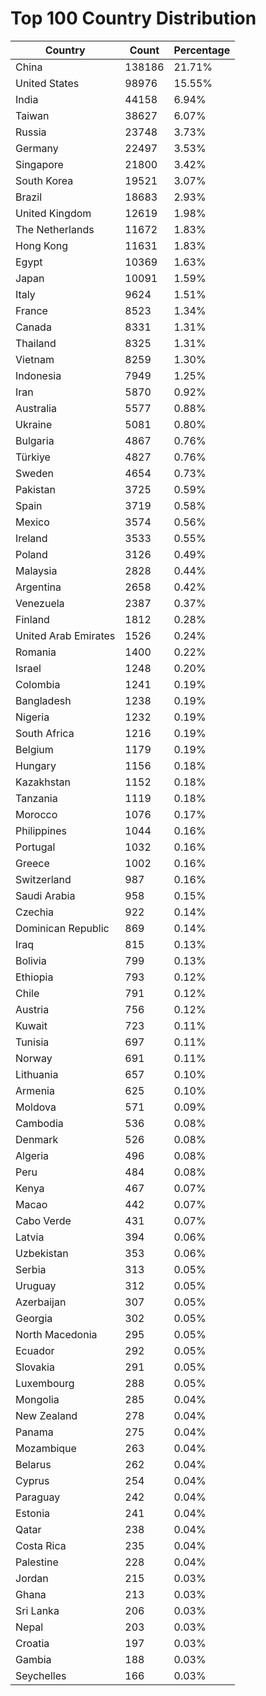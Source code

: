 # Top 100 Country Distribution
| Country | Count | Percentage |
|----|----|----|
| China | 138186 | 21.71% |
| United States | 98976 | 15.55% |
| India | 44158 | 6.94% |
| Taiwan | 38627 | 6.07% |
| Russia | 23748 | 3.73% |
| Germany | 22497 | 3.53% |
| Singapore | 21800 | 3.42% |
| South Korea | 19521 | 3.07% |
| Brazil | 18683 | 2.93% |
| United Kingdom | 12619 | 1.98% |
| The Netherlands | 11672 | 1.83% |
| Hong Kong | 11631 | 1.83% |
| Egypt | 10369 | 1.63% |
| Japan | 10091 | 1.59% |
| Italy | 9624 | 1.51% |
| France | 8523 | 1.34% |
| Canada | 8331 | 1.31% |
| Thailand | 8325 | 1.31% |
| Vietnam | 8259 | 1.30% |
| Indonesia | 7949 | 1.25% |
| Iran | 5870 | 0.92% |
| Australia | 5577 | 0.88% |
| Ukraine | 5081 | 0.80% |
| Bulgaria | 4867 | 0.76% |
| Türkiye | 4827 | 0.76% |
| Sweden | 4654 | 0.73% |
| Pakistan | 3725 | 0.59% |
| Spain | 3719 | 0.58% |
| Mexico | 3574 | 0.56% |
| Ireland | 3533 | 0.55% |
| Poland | 3126 | 0.49% |
| Malaysia | 2828 | 0.44% |
| Argentina | 2658 | 0.42% |
| Venezuela | 2387 | 0.37% |
| Finland | 1812 | 0.28% |
| United Arab Emirates | 1526 | 0.24% |
| Romania | 1400 | 0.22% |
| Israel | 1248 | 0.20% |
| Colombia | 1241 | 0.19% |
| Bangladesh | 1238 | 0.19% |
| Nigeria | 1232 | 0.19% |
| South Africa | 1216 | 0.19% |
| Belgium | 1179 | 0.19% |
| Hungary | 1156 | 0.18% |
| Kazakhstan | 1152 | 0.18% |
| Tanzania | 1119 | 0.18% |
| Morocco | 1076 | 0.17% |
| Philippines | 1044 | 0.16% |
| Portugal | 1032 | 0.16% |
| Greece | 1002 | 0.16% |
| Switzerland | 987 | 0.16% |
| Saudi Arabia | 958 | 0.15% |
| Czechia | 922 | 0.14% |
| Dominican Republic | 869 | 0.14% |
| Iraq | 815 | 0.13% |
| Bolivia | 799 | 0.13% |
| Ethiopia | 793 | 0.12% |
| Chile | 791 | 0.12% |
| Austria | 756 | 0.12% |
| Kuwait | 723 | 0.11% |
| Tunisia | 697 | 0.11% |
| Norway | 691 | 0.11% |
| Lithuania | 657 | 0.10% |
| Armenia | 625 | 0.10% |
| Moldova | 571 | 0.09% |
| Cambodia | 536 | 0.08% |
| Denmark | 526 | 0.08% |
| Algeria | 496 | 0.08% |
| Peru | 484 | 0.08% |
| Kenya | 467 | 0.07% |
| Macao | 442 | 0.07% |
| Cabo Verde | 431 | 0.07% |
| Latvia | 394 | 0.06% |
| Uzbekistan | 353 | 0.06% |
| Serbia | 313 | 0.05% |
| Uruguay | 312 | 0.05% |
| Azerbaijan | 307 | 0.05% |
| Georgia | 302 | 0.05% |
| North Macedonia | 295 | 0.05% |
| Ecuador | 292 | 0.05% |
| Slovakia | 291 | 0.05% |
| Luxembourg | 288 | 0.05% |
| Mongolia | 285 | 0.04% |
| New Zealand | 278 | 0.04% |
| Panama | 275 | 0.04% |
| Mozambique | 263 | 0.04% |
| Belarus | 262 | 0.04% |
| Cyprus | 254 | 0.04% |
| Paraguay | 242 | 0.04% |
| Estonia | 241 | 0.04% |
| Qatar | 238 | 0.04% |
| Costa Rica | 235 | 0.04% |
| Palestine | 228 | 0.04% |
| Jordan | 215 | 0.03% |
| Ghana | 213 | 0.03% |
| Sri Lanka | 206 | 0.03% |
| Nepal | 203 | 0.03% |
| Croatia | 197 | 0.03% |
| Gambia | 188 | 0.03% |
| Seychelles | 166 | 0.03% |
